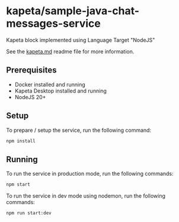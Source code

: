 # kapeta/sample-java-chat-messages-service

Kapeta block implemented using Language Target "NodeJS"

See the [kapeta.md](kapeta.md) readme file for more information.

## Prerequisites
- Docker installed and running
- Kapeta Desktop installed and running
- NodeJS 20+

## Setup

To prepare / setup the service, run the following command:
```bash
npm install
```

## Running
To run the service in production mode, run the following commands:
```bash
npm start
```

To run the service in dev mode using nodemon, run the following commands:
```bash
npm run start:dev
```
